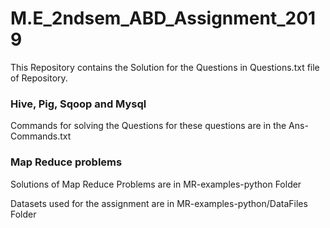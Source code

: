 # M.E_2ndsem_ABD_Assignment_2019

This Repository contains the Solution for the Questions in Questions.txt file of Repository.

### Hive, Pig, Sqoop and Mysql

Commands for solving the Questions for these questions are in the Ans-Commands.txt

### Map Reduce problems

Solutions of Map Reduce Problems are in  MR-examples-python Folder

Datasets used for the assignment are in MR-examples-python/DataFiles Folder
